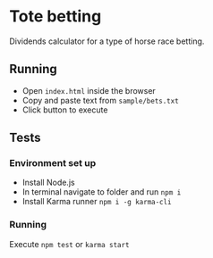 # Tote betting
Dividends calculator for a type of horse race betting.

## Running

- Open `index.html` inside the browser
- Copy and paste text from `sample/bets.txt`
- Click button to execute

## Tests

### Environment set up

- Install Node.js
- In terminal navigate to folder and run `npm i`
- Install Karma runner `npm i -g karma-cli`

### Running

Execute `npm test` or `karma start`
